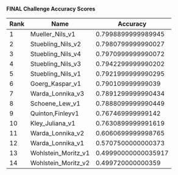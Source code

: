 **FINAL Challenge Accuracy Scores**



|Rank|Name|Accuracy|
|----|-----|---|
|1|Mueller_Nils_v1|0.7998899999989945|
|2|Stuebling_Nils_v2|0.7980799999990027|
|3|Stuebling_Nils_v4|0.7970999999990072|
|4|Stuebling_Nils_v3|0.7942299999990202|
|5|Stuebling_Nils_v1|0.7921999999990295|
|6|Goerg_Kaspar_v1|0.790109999999039|
|7|Warda_Lonnika_v3|0.7891299999990434|
|8|Schoene_Lew_v1|0.7888099999990449|
|9|Quinton,Finleyv1|0.767469999999142|
|10|Kley_Juliana_v1|0.7630899999991619|
|11|Warda_Lonnika_v2|0.6060699999998765|
|12|Warda_Lonnika_v1|0.5707500000000373|
|13|Wohlstein_Moritz_v1|0.49990000000035917|
|14|Wohlstein_Moritz_v2|0.499720000000359|
